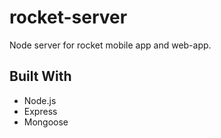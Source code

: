 # rocket-server
Node server for rocket mobile app and web-app.

## Built With
  * Node.js
  * Express
  * Mongoose
